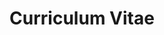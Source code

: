 ---
layout: none
permalink: /cv/Dabiriaghdam_CV.pdf
title: "Curriculum Vitae"
nav: true
nav_order: 1
---